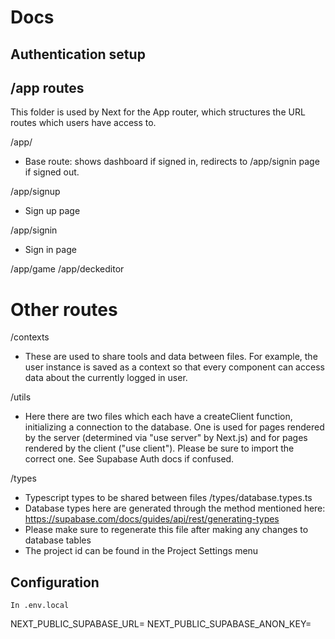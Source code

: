 # Docs

## Authentication setup

## /app routes
This folder is used by Next for the App router, which structures the URL routes which users have access to.

/app/
- Base route: shows dashboard if signed in, redirects to /app/signin page if signed out.

/app/signup
- Sign up page

/app/signin
- Sign in page

/app/game
/app/deckeditor

# Other routes

/contexts
- These are used to share tools and data between files. For example, the user instance is saved as a context so that every component can access data about the currently logged in user.

/utils
- Here there are two files which each have a createClient function, initializing a connection to the database. One is used for pages rendered by the server (determined via "use server" by Next.js) and for pages rendered by the client ("use client"). Please be sure to import the correct one. See Supabase Auth docs if confused.

/types
- Typescript types to be shared between files
/types/database.types.ts
- Database types here are generated through the method mentioned here: https://supabase.com/docs/guides/api/rest/generating-types
- Please make sure to regenerate this file after making any changes to database tables
- The project id can be found in the Project Settings menu

## Configuration
`In .env.local`

NEXT_PUBLIC_SUPABASE_URL=
NEXT_PUBLIC_SUPABASE_ANON_KEY=


